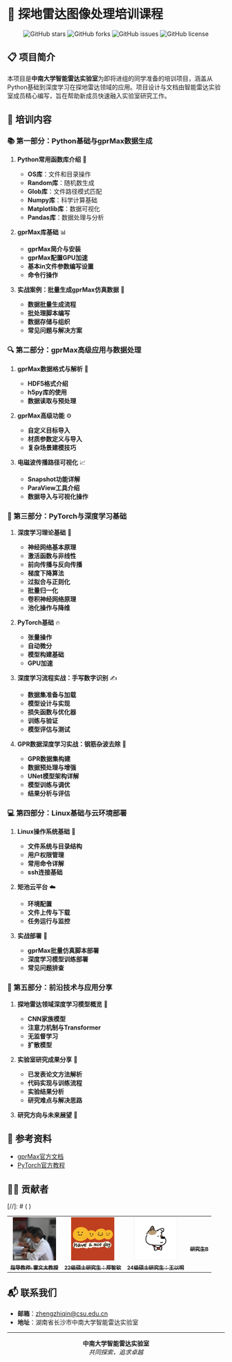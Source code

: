 # 🌟 探地雷达图像处理培训课程

<div align="center">
  
![GitHub stars](https://img.shields.io/github/stars/CSU-IntelligentRadarLab/GPR-Training?style=social)
![GitHub forks](https://img.shields.io/github/forks/CSU-IntelligentRadarLab/GPR-Training?style=social)
![GitHub issues](https://img.shields.io/github/issues/CSU-IntelligentRadarLab/GPR-Training?color=green)
![GitHub license](https://img.shields.io/github/license/CSU-IntelligentRadarLab/GPR-Training)

</div>

## 📋 项目简介

本项目是**中南大学智能雷达实验室**为即将进组的同学准备的培训项目，涵盖从Python基础到深度学习在探地雷达领域的应用。项目设计与文档由智能雷达实验室成员精心编写，旨在帮助新成员快速融入实验室研究工作。

## 🚀 培训内容

### 📚 第一部分：Python基础与gprMax数据生成
1. **Python常用函数库介绍** 🐍
   - **OS库**：文件和目录操作
   - **Random库**：随机数生成
   - **Glob库**：文件路径模式匹配
   - **Numpy库**：科学计算基础
   - **Matplotlib库**：数据可视化
   - **Pandas库**：数据处理与分析

2. **gprMax库基础** 📊
   - **gprMax简介与安装**
   - **gprMax配置GPU加速**
   - **基本in文件参数编写设置**
   - **命令行操作**

3. **实战案例：批量生成gprMax仿真数据** 🔄
   - **数据批量生成流程**
   - **批处理脚本编写**
   - **数据存储与组织**
   - **常见问题与解决方案**

### 🔍 第二部分：gprMax高级应用与数据处理
1. **gprMax数据格式与解析** 📁
   - **HDF5格式介绍**
   - **h5py库的使用**
   - **数据读取与预处理**

2. **gprMax高级功能** ⚙️
   - **自定义目标导入**
   - **材质参数定义与导入**
   - **复杂场景建模技巧**

3. **电磁波传播路径可视化** 📈
   - **Snapshot功能详解**
   - **ParaView工具介绍**
   - **数据导入与可视化操作**

### 🧠 第三部分：PyTorch与深度学习基础
1. **深度学习理论基础** 📖
   - **神经网络基本原理**
   - **激活函数与非线性**
   - **前向传播与反向传播**
   - **梯度下降算法**
   - **过拟合与正则化**
   - **批量归一化**
   - **卷积神经网络原理**
   - **池化操作与降维**

2. **PyTorch基础** 🔥
   - **张量操作**
   - **自动微分**
   - **模型构建基础**
   - **GPU加速**

3. **深度学习流程实战：手写数字识别** ✍️
   - **数据集准备与加载**
   - **模型设计与实现**
   - **损失函数与优化器**
   - **训练与验证**
   - **模型评估与测试**

4. **GPR数据深度学习实战：钢筋杂波去除** 🔧
   - **GPR数据集构建**
   - **数据预处理与增强**
   - **UNet模型架构详解**
   - **模型训练与调优**
   - **结果分析与评估**

### 💻 第四部分：Linux基础与云环境部署
1. **Linux操作系统基础** 🐧
   - **文件系统与目录结构**
   - **用户权限管理**
   - **常用命令详解**
   - **ssh连接基础**

2. **矩池云平台** ☁️
   - **环境配置**
   - **文件上传与下载**
   - **任务运行与监控**

3. **实战部署** 🚀
   - **gprMax批量仿真脚本部署**
   - **深度学习模型训练部署**
   - **常见问题排查**

### 🔮 第五部分：前沿技术与应用分享
1. **探地雷达领域深度学习模型概览** 📡
   - **CNN家族模型**
   - **注意力机制与Transformer**
   - **无监督学习**
   - **扩散模型**

2. **实验室研究成果分享** 📝
   - **已发表论文方法解析**
   - **代码实现与训练流程**
   - **实验结果分析**
   - **研究难点与解决思路**

3. **研究方向与未来展望** 🌈


## 💼 参考资料

- [gprMax官方文档](https://github.com/gprMax/gprMax)
- [PyTorch官方教程](https://pytorch.org/tutorials/)


## 👨‍💻 贡献者

<table>
  <tr>
    <td align="center"><a href="https://faculty.csu.edu.cn/leiwentai/zh_CN/index.htm"><img src="avatar/lwt.jpg" width="100px;" alt=""/><br /><sub><b>指导教师: 雷文太教授</b></sub></a></td>
    <td align="center"><a href="https://github.com/hnkjdaxzzq"><img src="avatar/zzq.jpg" width="100px;" alt=""/><br /><sub><b>22级硕士研究生：郑智钦</b></sub></a></td>
    <td align="center"><a href="https://github.com/xiye-csu"><img src="avatar/wym.png" width="100px;" alt=""/><br /><sub><b>24级硕士研究生：王以明</b></sub></a></td>
[//]: # (    <td align="center"><a href="https://github.com/username3"><img src="https://via.placeholder.com/100" width="100px;" alt=""/><br /><sub><b>研究生B</b></sub></a></td>)
  </tr>
</table>

## 📬 联系我们

- **邮箱**：zhengzhiqin@csu.edu.cn
- **地址**：湖南省长沙市中南大学智能雷达实验室

[//]: # (## 📄 许可证)

[//]: # ()
[//]: # (本项目采用 [MIT]&#40;LICENSE&#41; 许可证)

---

<div align="center">
  <b>中南大学智能雷达实验室</b><br>
  <i>共同探索，追求卓越</i>
</div>
